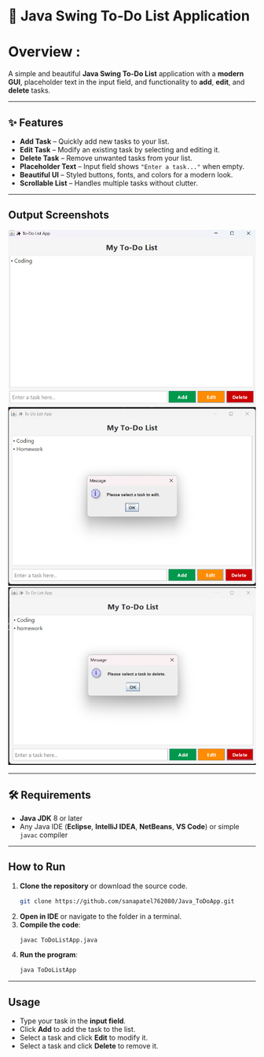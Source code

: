 # 📝 Java Swing To-Do List Application

# Overview : 
A simple and beautiful **Java Swing To-Do List** application with a **modern GUI**, placeholder text in the input field, and functionality to **add**, **edit**, and **delete** tasks.

---

## ✨ Features
- **Add Task** – Quickly add new tasks to your list.
- **Edit Task** – Modify an existing task by selecting and editing it.
- **Delete Task** – Remove unwanted tasks from your list.
- **Placeholder Text** – Input field shows `"Enter a task..."` when empty.
- **Beautiful UI** – Styled buttons, fonts, and colors for a modern look.
- **Scrollable List** – Handles multiple tasks without clutter.

---

## Output Screenshots
> 

![Main UI](MainUI.png)
![Edit task](Edit.png)
![Delete Task](Delete.png)



---

## 🛠 Requirements
- **Java JDK** 8 or later
- Any Java IDE (**Eclipse**, **IntelliJ IDEA**, **NetBeans**, **VS Code**) or simple `javac` compiler

---

## How to Run
1. **Clone the repository** or download the source code.
    ```bash
    git clone https://github.com/sanapatel762080/Java_ToDoApp.git
    ```
2. **Open in IDE** or navigate to the folder in a terminal.
3. **Compile the code**:
    ```bash
    javac ToDoListApp.java
    ```
4. **Run the program**:
    ```bash
    java ToDoListApp
    ```

---

##  Usage
- Type your task in the **input field**.
- Click **Add** to add the task to the list.
- Select a task and click **Edit** to modify it.
- Select a task and click **Delete** to remove it.


